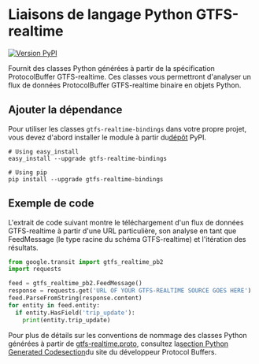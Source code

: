 # Liaisons de langage Python GTFS-realtime

[![Version PyPI](https://badge.fury.io/py/gtfs-realtime-bindings.svg)](http://badge.fury.io/py/gtfs-realtime-bindings)

Fournit des classes Python générées à partir de la spécification ProtocolBuffer GTFS-realtime. Ces classes vous permettront d'analyser un flux de données ProtocolBuffer GTFS-realtime binaire en objets Python.

## Ajouter la dépendance

Pour utiliser les classes `gtfs-realtime-bindings` dans votre propre projet, vous devez d'abord installer le module à partir du[dépôt](https://pypi.python.org/pypi/gtfs-realtime-bindings) PyPI.

    # Using easy_install
    easy_install --upgrade gtfs-realtime-bindings

    # Using pip
    pip install --upgrade gtfs-realtime-bindings

## Exemple de code

L'extrait de code suivant montre le téléchargement d'un flux de données GTFS-realtime à partir d'une URL particulière, son analyse en tant que FeedMessage (le type racine du schéma GTFS-realtime) et l'itération des résultats.

```python
from google.transit import gtfs_realtime_pb2
import requests

feed = gtfs_realtime_pb2.FeedMessage()
response = requests.get('URL OF YOUR GTFS-REALTIME SOURCE GOES HERE')
feed.ParseFromString(response.content)
for entity in feed.entity:
  if entity.HasField('trip_update'):
    print(entity.trip_update)
```

Pour plus de détails sur les conventions de nommage des classes Python générées à partir de [gtfs-realtime.proto](https://github.com/google/transit/blob/master/gtfs-realtime/proto/gtfs-realtime.proto), consultez la[section Python Generated Codesection](https://developers.google.com/protocol-buffers/docs/reference/python-generated)du site du développeur Protocol Buffers.
